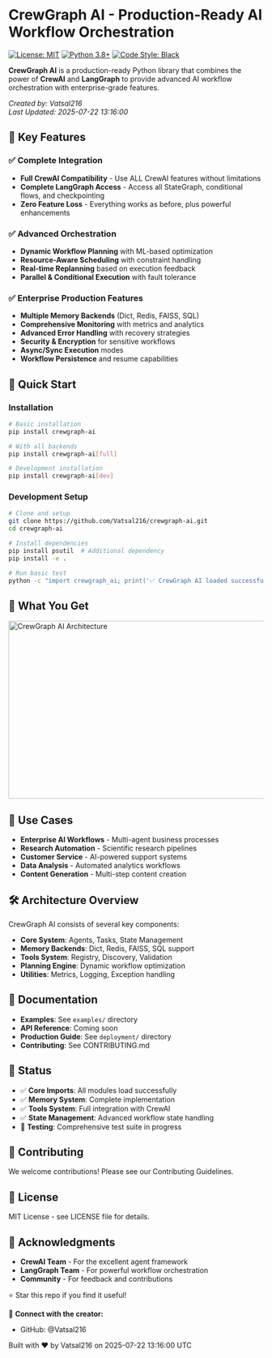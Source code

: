 # CrewGraph AI - Production-Ready AI Workflow Orchestration

[![License: MIT](https://img.shields.io/badge/License-MIT-yellow.svg)](https://opensource.org/licenses/MIT)
[![Python 3.8+](https://img.shields.io/badge/python-3.8+-blue.svg)](https://www.python.org/downloads/)
[![Code Style: Black](https://img.shields.io/badge/code%20style-black-000000.svg)](https://github.com/psf/black)

**CrewGraph AI** is a production-ready Python library that combines the power of **CrewAI** and **LangGraph** to provide advanced AI workflow orchestration with enterprise-grade features.

*Created by: Vatsal216*  
*Last Updated: 2025-07-22 13:16:00*

## 🎯 **Key Features**

### ✅ **Complete Integration**
- **Full CrewAI Compatibility** - Use ALL CrewAI features without limitations
- **Complete LangGraph Access** - Access all StateGraph, conditional flows, and checkpointing
- **Zero Feature Loss** - Everything works as before, plus powerful enhancements

### ✅ **Advanced Orchestration**
- **Dynamic Workflow Planning** with ML-based optimization
- **Resource-Aware Scheduling** with constraint handling
- **Real-time Replanning** based on execution feedback
- **Parallel & Conditional Execution** with fault tolerance

### ✅ **Enterprise Production Features**
- **Multiple Memory Backends** (Dict, Redis, FAISS, SQL)
- **Comprehensive Monitoring** with metrics and analytics
- **Advanced Error Handling** with recovery strategies
- **Security & Encryption** for sensitive workflows
- **Async/Sync Execution** modes
- **Workflow Persistence** and resume capabilities

## 🚀 **Quick Start**

### Installation

```bash
# Basic installation
pip install crewgraph-ai

# With all backends
pip install crewgraph-ai[full]

# Development installation
pip install crewgraph-ai[dev]
```

### Development Setup

```bash
# Clone and setup
git clone https://github.com/Vatsal216/crewgraph-ai.git
cd crewgraph-ai

# Install dependencies
pip install psutil  # Additional dependency
pip install -e .

# Run basic test
python -c "import crewgraph_ai; print('✅ CrewGraph AI loaded successfully!')"
```

## 🎁 **What You Get**

<img width="739" height="351" alt="CrewGraph AI Architecture" src="https://github.com/user-attachments/assets/62a162cb-fb7e-485a-ad99-666f35b6a0a3" />

## 🎯 **Use Cases**
- **Enterprise AI Workflows** - Multi-agent business processes
- **Research Automation** - Scientific research pipelines
- **Customer Service** - AI-powered support systems
- **Data Analysis** - Automated analytics workflows
- **Content Generation** - Multi-step content creation

## 🛠️ **Architecture Overview**

CrewGraph AI consists of several key components:

- **Core System**: Agents, Tasks, State Management
- **Memory Backends**: Dict, Redis, FAISS, SQL support
- **Tools System**: Registry, Discovery, Validation
- **Planning Engine**: Dynamic workflow optimization
- **Utilities**: Metrics, Logging, Exception handling

## 📖 **Documentation**
- **Examples**: See `examples/` directory
- **API Reference**: Coming soon
- **Production Guide**: See `deployment/` directory
- **Contributing**: See CONTRIBUTING.md

## 🌟 **Status**
- ✅ **Core Imports**: All modules load successfully
- ✅ **Memory System**: Complete implementation
- ✅ **Tools System**: Full integration with CrewAI
- ✅ **State Management**: Advanced workflow state handling
- 🔧 **Testing**: Comprehensive test suite in progress

## 🤝 **Contributing**
We welcome contributions! Please see our Contributing Guidelines.

## 📄 **License**
MIT License - see LICENSE file for details.

## 🙏 **Acknowledgments**
- **CrewAI Team** - For the excellent agent framework
- **LangGraph Team** - For powerful workflow orchestration
- **Community** - For feedback and contributions

⭐ Star this repo if you find it useful!

🔗 **Connect with the creator:**
- GitHub: @Vatsal216

Built with ❤️ by Vatsal216 on 2025-07-22 13:16:00 UTC
